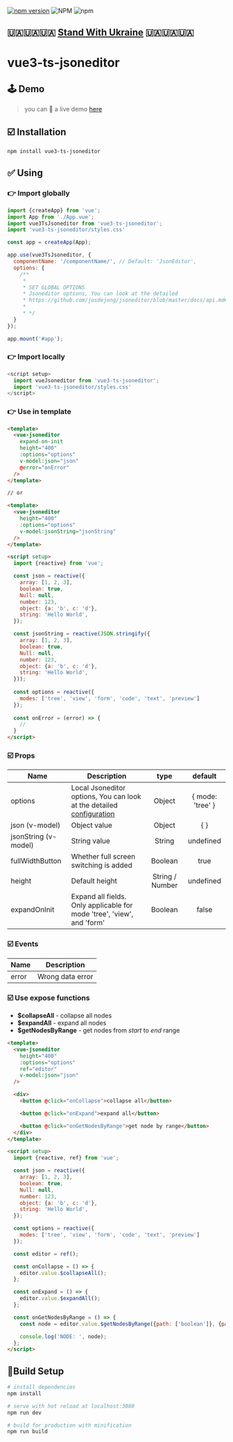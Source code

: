 [![npm version](https://badge.fury.io/js/vue3-ts-jsoneditor.svg)](https://badge.fury.io/js/vue3-ts-jsoneditor)
![NPM](https://img.shields.io/npm/l/vue3-ts-jsoneditor)
![npm](https://img.shields.io/npm/dm/vue3-ts-jsoneditor)

## 🇺🇦🇺🇦🇺🇦 [Stand With Ukraine](https://www.standwithukraine.how/) 🇺🇦🇺🇦🇺🇦

# vue3-ts-jsoneditor

## 🕹 Demo

> you can 👀 a live demo [here](https://bestkolobok.github.io/vue3-jsoneditor/)

## ☑️ Installation

```bash
npm install vue3-ts-jsoneditor
```

## ✅ Using

### 👉 Import globally

```javascript
import {createApp} from 'vue';
import App from './App.vue';
import vue3TsJsoneditor from 'vue3-ts-jsoneditor';
import 'vue3-ts-jsoneditor/styles.css'

const app = createApp(App);

app.use(vue3TsJsoneditor, {
  componentName: '/componentName/', // Default: 'JsonEditor',
  options: {
    /**
     *
     * SET GLOBAL OPTIONS
     * Jsoneditor options, You can look at the detailed
     * https://github.com/josdejong/jsoneditor/blob/master/docs/api.md#configuration-options?blank
     *
     * */
  }
});

app.mount('#app');
```

### 👉 Import locally

```javascript
<script setup>
  import vueJsoneditor from 'vue3-ts-jsoneditor';
  import 'vue3-ts-jsoneditor/styles.css'
</script>
```

### 👉 Use in template

```html
<template>
  <vue-jsoneditor 
    expand-on-init 
    height="400" 
    :options="options" 
    v-model:json="json" 
    @error="onError" 
  />
</template>

// or

<template>
  <vue-jsoneditor
    height="400" 
    :options="options" 
    v-model:jsonString="jsonString"
  />
</template>

<script setup>
  import {reactive} from 'vue';

  const json = reactive({
    array: [1, 2, 3],
    boolean: true,
    Null: null,
    number: 123,
    object: {a: 'b', c: 'd'},
    string: 'Hello World',
  });

  const jsonString = reactive(JSON.stringify({
    array: [1, 2, 3],
    boolean: true,
    Null: null,
    number: 123,
    object: {a: 'b', c: 'd'},
    string: 'Hello World',
  }));
  
  const options = reactive({
    modes: ['tree', 'view', 'form', 'code', 'text', 'preview']
  });
  
  const onError = (error) => {
    //
  }
</script>
```
### ☑️ Props
| Name                  | Description                                                                                                                                                           | type            | default             |
| --------------        | --------------------------------------------------------------------------------------------------------------------------------------------------------------------- | :------------:  | :-----------------: |
| options               | Local Jsoneditor options, You can look at the detailed  [configuration](https://github.com/josdejong/jsoneditor/blob/master/docs/api.md#configuration-options?blank)  | Object          | { mode: 'tree' }    |
| json (v-model)        | Object value                                                                                                                                                          | Object          | { }                 |
| jsonString (v-model)  | String value                                                                                                                                                          | String          | undefined           |
| fullWidthButton       | Whether full screen switching is added                                                                                                                                | Boolean         | true                |
| height                | Default height                                                                                                                                                        | String / Number | undefined           |
| expandOnInit          | Expand all fields. Only applicable for mode 'tree', 'view', and 'form'                                                                                                | Boolean         | false               | 

### ☑️ Events
| Name  | Description      |
| ----- | --------------   |
| error | Wrong data error |

### ☑️ Use expose functions
- <b>$collapseAll</b> - collapse all nodes
- <b>$expandAll</b> - expand all nodes
- <b>$getNodesByRange</b> - get nodes from <i>start</i> to <i>end</i> range

```html
<template>
  <vue-jsoneditor
    height="400" 
    :options="options" 
    ref="editor"
    v-model:json="json"
  />

  <div>
    <button @click="onCollapse">collapse all</button>

    <button @click="onExpand">expand all</button>

    <button @click="onGetNodesByRange">get node by range</button>
  </div>
</template>

<script setup>
  import {reactive, ref} from 'vue';

  const json = reactive({
    array: [1, 2, 3],
    boolean: true,
    Null: null,
    number: 123,
    object: {a: 'b', c: 'd'},
    string: 'Hello World',
  });

  const options = reactive({
    modes: ['tree', 'view', 'form', 'code', 'text', 'preview']
  });

  const editor = ref();

  const onCollapse = () => {
    editor.value.$collapseAll();
  };

  const onExpand = () => {
    editor.value.$expandAll();
  };

  const onGetNodesByRange = () => {
    const node = editor.value.$getNodesByRange({path: ['boolean']}, {path: ['object']});

    console.log('NODE: ', node);
  };
</script>
```

## 🔨Build Setup

``` bash
# install dependencies
npm install

# serve with hot reload at localhost:3080
npm run dev

# build for production with minification
npm run build